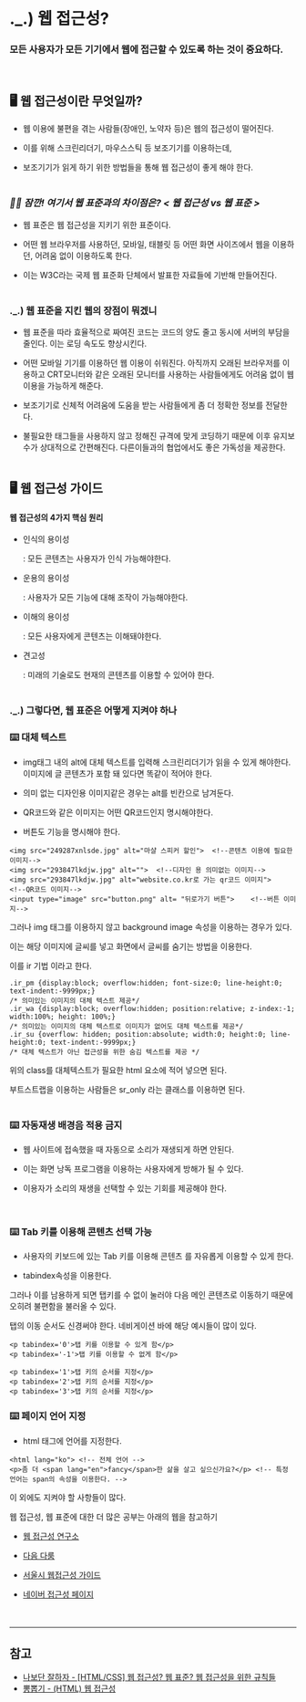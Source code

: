 # ._.) 웹 접근성?
### 모든 사용자가 모든 기기에서 웹에 접근할 수 있도록 하는 것이 중요하다.
<br/>

## 🖥 웹 접근성이란 무엇일까?
* 웹 이용에 불편을 겪는 사람들(장애인, 노약자 등)은 웹의 접근성이 떨어진다.

* 이를 위해 스크린리더기, 마우스스틱 등 보조기기를 이용하는데,

* 보조기기가 읽게 하기 위한 방법들을 통해 웹 접근성이 좋게 해야 한다.
<br/><br/>

### _🖐🏻 잠깐! 여기서 웹 표준과의 차이점은?  < 웹 접근성 vs 웹 표준 >_
* 웹 표준은 웹 접근성을 지키기 위한 표준이다.

* 어떤 웹 브라우저를 사용하던, 모바일, 태블릿 등 어떤 화면 사이즈에서 웹을 이용하던, 어려움 없이 이용하도록 한다.

* 이는 W3C라는 국제 웹 표준화 단체에서 발표한 자료들에 기반해 만들어진다.
<br/><br/>

### ._.) 웹 표준을 지킨 웹의 장점이 뭐겠니

* 웹 표준을 따라 효율적으로 짜여진 코드는 코드의 양도 줄고 동시에 서버의 부담을 줄인다. 이는 로딩 속도도 향상시킨다.

* 어떤 모바일 기기를 이용하던 웹 이용이 쉬워진다. 아직까지 오래된 브라우저를 이용하고 CRT모니터와 같은 오래된 모니터를 사용하는 사람들에게도 어려움 없이 웹 이용을 가능하게 해준다.

* 보조기기로 신체적 어려움에 도움을 받는 사람들에게 좀 더 정확한 정보를 전달한다.

* 불필요한 태그들을 사용하지 않고 정해진 규격에 맞게 코딩하기 때문에 이후 유지보수가 상대적으로 간편해진다. 다른이들과의 협업에서도 좋은 가독성을 제공한다.
<br/><br/>

## 🖥 웹 접근성 가이드
#### 웹 접근성의 4가지 핵심 원리
* 인식의 용이성
   
    : 모든 콘텐츠는 사용자가 인식 가능해야한다.

* 운용의 용이성 
 
    : 사용자가 모든 기능에 대해 조작이 가능해야한다.

* 이해의 용이성
    
    : 모든 사용자에게 콘텐츠는 이해돼야한다.

* 견고성

    : 미래의 기술로도 현재의 콘텐츠를 이용할 수 있어야 한다.
<br/><br/>

### ._.) 그렇다면, 웹 표준은 어떻게 지켜야 하나
### __⌨️ 대체 텍스트__
  * img태그 내의 alt에 대체 텍스트를 입력해 스크린리더기가 읽을 수 있게 해야한다. 이미지에 글 콘텐츠가 포함 돼 있다면 똑같이 적어야 한다.

  * 의미 없는 디자인용 이미지같은 경우는 alt를 빈칸으로 남겨둔다.

  * QR코드와 같은 이미지는 어떤 QR코드인지 명시해야한다.

  * 버튼도 기능을 명시해야 한다.

```
<img src="249287xnlsde.jpg" alt="마샬 스피커 할인">  <!--콘텐츠 이용에 필요한 이미지-->
<img src="293847lkdjw.jpg" alt="">	<!--디자인 용 의미없는 이미지-->
<img src="293847lkdjw.jpg" alt="website.co.kr로 가는 qr코드 이미지">	<!--QR코드 이미지-->
<input type="image" src="button.png" alt= "뒤로가기 버튼">	<!--버튼 이미지-->
```
  그러나 img 태그를 이용하지 않고 background image 속성을 이용하는 경우가 있다. 

  이는 해당 이미지에 글씨를 넣고 화면에서 글씨를 숨기는 방법을 이용한다.

  이를 ir 기법 이라고 한다.

```
.ir_pm {display:block; overflow:hidden; font-size:0; line-height:0; text-indent:-9999px;} 
/* 의미있는 이미지의 대체 텍스트 제공*/
.ir_wa {display:block; overflow:hidden; position:relative; z-index:-1; width:100%; height: 100%;} 
/* 의미있는 이미지의 대체 텍스트로 이미지가 없어도 대체 텍스트를 제공*/
.ir_su {overflow: hidden; position:absolute; width:0; height:0; line-height:0; text-indent:-9999px;} 
/* 대체 텍스트가 아닌 접근성을 위한 숨김 텍스트를 제공 */
```
  위의 class를 대체텍스트가 필요한 html 요소에 적어 넣으면 된다.

  부트스트랩을 이용하는 사람들은 sr_only 라는 클래스를 이용하면 된다.
<br/><br/>

### __⌨️ 자동재생 배경음 적용 금지__
  * 웹 사이트에 접속했을 때 자동으로 소리가 재생되게 하면 안된다.

  * 이는 화면 낭독 프로그램을 이용하는 사용자에게 방해가 될 수 있다.

  * 이용자가 소리의 재생을 선택할 수 있는 기회를 제공해야 한다.
<br/>

### __⌨️ Tab 키를 이용해 콘텐츠 선택 가능__
  * 사용자의 키보드에 있는 Tab 키를 이용해 콘텐츠 를 자유롭게 이용할 수 있게 한다.

  * tabindex속성을 이용한다.

그러나 이를 남용하게 되면 탭키를 수 없이 눌러야 다음 메인 콘텐츠로 이동하기 때문에 오히려 불편함을 불러올 수 있다.

탭의 이동 순서도 신경써야 한다. 네비게이션 바에 해당 예시들이 많이 있다.

```
<p tabindex='0'>탭 키를 이용할 수 있게 함</p>
<p tabindex='-1'>탭 키를 이용할 수 없게 함</p>

<p tabindex='1'>탭 키의 순서를 지정</p>
<p tabindex='2'>탭 키의 순서를 지정</p>
<p tabindex='3'>탭 키의 순서를 지정</p>
```

### __⌨️ 페이지 언어 지정__
  * html 태그에 언어를 지정한다. 
```
<html lang="ko"> <!-- 전체 언어 -->
<p>좀 더 <span lang="en">fancy</span>한 삶을 살고 싶으신가요?</p> <!-- 특정 언어는 span의 속성을 이용한다. -->
```
이 외에도 지켜야 할 사항들이 많다.

웹 접근성, 웹 표준에 대한 더 많은 공부는 아래의 웹을 참고하기

* [웹 접근성 연구소](https://www.wah.or.kr:444/)

* [다음 다룸](http://darum.daum.net/convention/checklist)

* [서울시 웹접근성 가이드](https://news.seoul.go.kr/gov/archives/47485)

* [네이버 접근성 페이지](https://accessibility.naver.com/accessibility)
<br/><br/><br/>

***
## 참고
* [나보단 잘하자 - [HTML/CSS] 웹 접근성? 웹 표준? 웹 접근성을 위한 규칙들](https://jae04099.tistory.com/entry/HTML-CSS-%EC%9B%B9-%EC%A0%91%EA%B7%BC%EC%84%B1-%EC%9B%B9-%ED%91%9C%EC%A4%80-%EC%9B%B9-%EC%A0%91%EA%B7%BC%EC%84%B1%EC%9D%84-%EC%9C%84%ED%95%9C-%EA%B7%9C%EC%B9%99%EB%93%A4)
* [뽕뽑기 - (HTML) 웹 접근성](https://codecollector.tistory.com/769)
